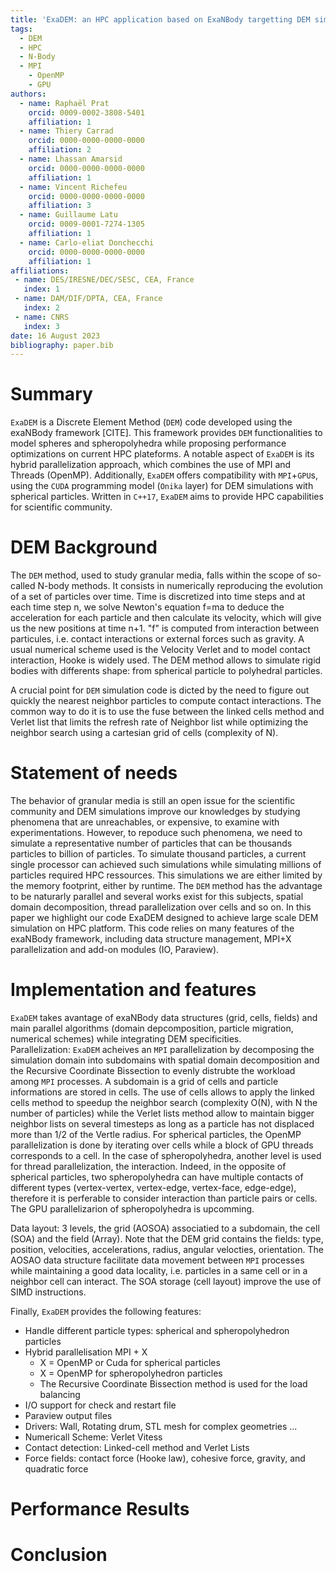 ```yaml
---
title: 'ExaDEM: an HPC application based on ExaNBody targetting DEM simulations with spheropolyhedra'
tags:
  - DEM
  - HPC
  - N-Body
  - MPI
	- OpenMP
	- GPU
authors:
  - name: Raphaël Prat
    orcid: 0009-0002-3808-5401
    affiliation: 1
  - name: Thiery Carrad
    orcid: 0000-0000-0000-0000
    affiliation: 2
  - name: Lhassan Amarsid
    orcid: 0000-0000-0000-0000
    affiliation: 1
  - name: Vincent Richefeu
    orcid: 0000-0000-0000-0000
    affiliation: 3
  - name: Guillaume Latu
    orcid: 0009-0001-7274-1305
    affiliation: 1
  - name: Carlo-eliat Donchecchi
    orcid: 0000-0000-0000-0000
    affiliation: 1
affiliations:
 - name: DES/IRESNE/DEC/SESC, CEA, France
   index: 1
 - name: DAM/DIF/DPTA, CEA, France
   index: 2
 - name: CNRS
   index: 3
date: 16 August 2023
bibliography: paper.bib
---
```


# Summary 

`ExaDEM` is a Discrete Element Method (`DEM`) code developed using the exaNBody framework [CITE]. This framework provides `DEM` functionalities to model spheres and spheropolyhedra while proposing performance optimizations on current HPC plateforms. A notable aspect of `ExaDEM` is its hybrid parallelization approach, which combines the use of MPI and Threads (OpenMP). Additionally, `ExaDEM` offers compatibility with `MPI`+`GPU`s, using the `CUDA` programming model (`Onika` layer) for DEM simulations with spherical particles. Written in `C++17`, `ExaDEM` aims to provide HPC capabilities for scientific community.

# DEM Background

The `DEM` method, used to study granular media, falls within the scope of so-called N-body methods. It consists in numerically reproducing the evolution of a set of particles over time. Time is discretized into time steps and at each time step n, we solve Newton's equation f=ma to deduce the acceleration for each particle and then calculate its velocity, which will give us the new positions at time n+1. "f" is computed from interaction between particules, i.e. contact interactions or external forces such as gravity. A usual numerical scheme used is the Velocity Verlet and to model contact interaction, Hooke is widely used. The DEM method allows to simulate rigid bodies with differents shape: from spherical particle to polyhedral particles. 

A crucial point for `DEM` simulation code is dicted by the need to figure out quickly the nearest neighbor particles to compute contact interactions. The common way to do it is to use the fuse between the linked cells method and Verlet list that limits the refresh rate of Neighbor list while optimizing the neighbor search using a cartesian grid of cells (complexity of N).   

# Statement of needs

The behavior of granular media is still an open issue for the scientific community and DEM simulations improve our knowledges by studying phenomena that are unreachables, or expensive, to examine with experimentations. However, to repoduce such phenomena, we need to simulate a representative number of particles that can be thousands particles to billion of particles. To simulate thousand particles, a current single processor can achieved such simulations while simulating millions of particles required HPC ressources. This simulations we are either limited by the memory footprint, either by runtime. The `DEM` method has the advantage to be naturarly parallel and several works exist for this subjects, spatial domain decomposition, thread parallelization over cells and so on. In this paper we highlight our code ExaDEM designed to achieve large scale DEM simulation on HPC platform. This code relies on many features of the exaNBody framework, including data structure management, MPI+X parallelization and add-on modules (IO, Paraview).

# Implementation and features

`ExaDEM` takes avantage of exaNBody data structures (grid, cells, fields) and main parallel algorithms (domain depcomposition, particle migration, numerical schemes) while integrating DEM specificities.  
Parallelization: `ExaDEM` acheives an `MPI` parallelization by decomposing the simulation domain into subdomains with spatial domain decomposition and the Recursive Coordinate Bissection to evenly distrubte the workload among `MPI` processes. A subdomain is a grid of cells and particle informations are stored in cells. The use of cells allows to apply the linked cells method to speedup the neighbor search (complexity O(N), with N the number of particles) while the Verlet lists method allow to maintain bigger neighbor lists on several timesteps as long as a particle has not displaced more than 1/2 of the Vertle radius. For spherical particles, the OpenMP parallelization is done by iterating over cells while a block of GPU threads corresponds to a cell. In the case of spheropolyhedra, another level is used for thread parallelization, the interaction. Indeed, in the opposite of spherical particles, two spheropolyhedra can have multiple contacts of different types (vertex-vertex, vertex-edge, vertex-face, edge-edge), therefore it is perferable to consider interaction than particle pairs or cells. The GPU parallelizarion of spheropolyhedra is upcomming.

Data layout: 3 levels, the grid (AOSOA) associatied to a subdomain, the cell (SOA) and the field (Array). Note that the DEM grid contains the fields: type, position, velocities, accelerations, radius, angular velocties, orientation. The AOSAO data structure facilitate data movement between `MPI` processes while maintaining a good data locality, i.e. particles in a same cell or in a neighbor cell can interact. The SOA storage (cell layout) improve the use of SIMD instructions. 

Finally, `ExaDEM` provides the following features:

- Handle different particle types: spherical and spheropolyhedron particles
- Hybrid parallelisation MPI + X
	- X = OpenMP or Cuda for spherical particles
	- X = OpenMP for spheropolyhedron particles
	- The Recursive Coordinate Bissection method is used for the load balancing
- I/O support for check and restart file
- Paraview output files
- Drivers: Wall, Rotating drum, STL mesh for complex geometries ...
- Numericall Scheme: Verlet Vitess
- Contact detection: Linked-cell method and Verlet Lists
- Force fields: contact force (Hooke law), cohesive force, gravity, and quadratic force

# Performance Results

# Conclusion
